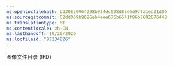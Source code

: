 ```yaml
---
ms.openlocfilehash: b330850964298b934dc998d85e6d97fa1ed31d06
ms.sourcegitcommit: 02dd069b9696eb4eee675b6541f86b2602076448
ms.translationtype: MT
ms.contentlocale: zh-CN
ms.lasthandoff: 10/20/2020
ms.locfileid: "92234826"
---
```

图像文件目录 (IFD)